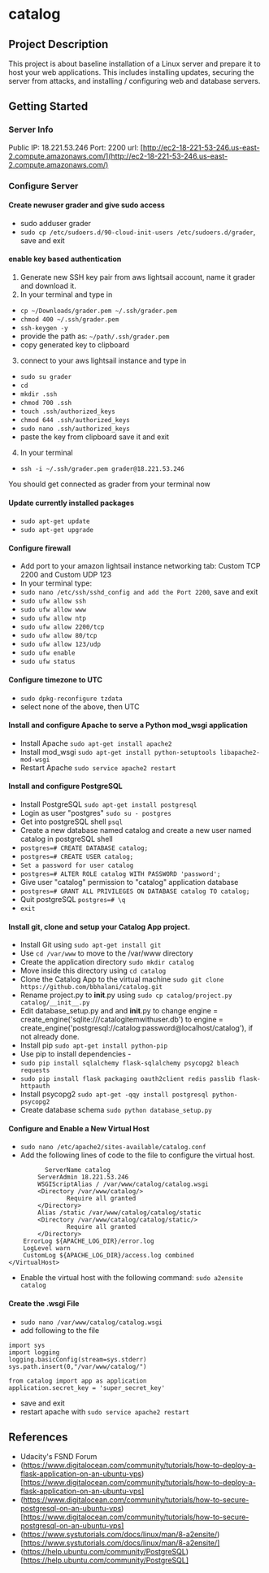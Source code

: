 # catalog

## Project Description

This project is about baseline installation of a Linux server and prepare it to host your web applications. This includes installing updates, securing the server from attacks, and installing / configuring web and database servers.

## Getting Started

### Server Info 
Public IP: 18.221.53.246
Port: 2200
url: [http://ec2-18-221-53-246.us-east-2.compute.amazonaws.com/](http://ec2-18-221-53-246.us-east-2.compute.amazonaws.com/)

### Configure Server

#### Create newuser grader and give sudo access
- sudo adduser grader
- ```sudo cp /etc/sudoers.d/90-cloud-init-users /etc/sudoers.d/grader```, save and exit

#### enable key based authentication
1. Generate new SSH key pair from aws lightsail account, name it grader and download it.
2. In your terminal and type in
- ```cp ~/Downloads/grader.pem ~/.ssh/grader.pem```
- ```chmod 400 ~/.ssh/grader.pem```
- ```ssh-keygen -y```
- provide the path as:  ```~/path/.ssh/grader.pem```
- copy generated key to clipboard
3. connect to your aws lightsail instance and type in
- ```sudo su grader```
- ```cd```
- ```mkdir .ssh```
- ```chmod 700 .ssh```
- ```touch .ssh/authorized_keys```
- ```chmod 644 .ssh/authorized_keys```
- ```sudo nano .ssh/authorized_keys```
- paste the key from clipboard save it and exit
4. In your terminal
- ```ssh -i ~/.ssh/grader.pem grader@18.221.53.246```

You should get connected as grader from your terminal now

#### Update currently installed packages
- ```sudo apt-get update```
- ```sudo apt-get upgrade```

#### Configure firewall
- Add port to your amazon lightsail instance networking tab: Custom TCP 2200 and Custom UDP 123
- In your terminal type:
- ```sudo nano /etc/ssh/sshd_config and add the Port 2200```, save and exit
- ```sudo ufw allow ssh```
- ```sudo ufw allow www```
- ```sudo ufw allow ntp```
- ```sudo ufw allow 2200/tcp```
- ```sudo ufw allow 80/tcp```
- ```sudo ufw allow 123/udp```
- ```sudo ufw enable ```
- ```sudo ufw status```

#### Configure timezone to UTC
- ```sudo dpkg-reconfigure tzdata```
- select none of the above, then UTC

#### Install and configure Apache to serve a Python mod_wsgi application
- Install Apache ```sudo apt-get install apache2```
- Install mod_wsgi ```sudo apt-get install python-setuptools libapache2-mod-wsgi```
- Restart Apache ```sudo service apache2 restart```

#### Install and configure PostgreSQL
- Install PostgreSQL ```sudo apt-get install postgresql```
- Login as user "postgres" ```sudo su - postgres```
- Get into postgreSQL shell ```psql```
- Create a new database named catalog and create a new user named catalog in postgreSQL shell
- ```postgres=# CREATE DATABASE catalog;```
- ```postgres=# CREATE USER catalog;```
- ```Set a password for user catalog```
- ```postgres=# ALTER ROLE catalog WITH PASSWORD 'password';```
- Give user "catalog" permission to "catalog" application database
- ```postgres=# GRANT ALL PRIVILEGES ON DATABASE catalog TO catalog;```
- Quit postgreSQL ```postgres=# \q```
- ```exit```

#### Install git, clone and setup your Catalog App project.
- Install Git using ```sudo apt-get install git```
- Use ```cd /var/www``` to move to the /var/www directory
- Create the application directory ```sudo mkdir catalog```
- Move inside this directory using ``cd catalog``
- Clone the Catalog App to the virtual machine ```sudo git clone https://github.com/bbhalani/catalog.git```
- Rename project.py to __init__.py using ```sudo cp catalog/project.py catalog/__init__.py```
- Edit database_setup.py and and __init__.py to change engine = create_engine('sqlite:///catalogitemwithuser.db') to engine = create_engine('postgresql://catalog:password@localhost/catalog'), if not already done.
- Install pip ```sudo apt-get install python-pip```
- Use pip to install dependencies -
- ```sudo pip install sqlalchemy flask-sqlalchemy psycopg2 bleach requests```
- ```sudo pip install flask packaging oauth2client redis passlib flask-httpauth```
- Install psycopg2 ```sudo apt-get -qqy install postgresql python-psycopg2```
- Create database schema ```sudo python database_setup.py```

#### Configure and Enable a New Virtual Host
- ```sudo nano /etc/apache2/sites-available/catalog.conf```
- Add the following lines of code to the file to configure the virtual host.
``` <VirtualHost *:80>
	      ServerName catalog
        ServerAdmin 18.221.53.246
        WSGIScriptAlias / /var/www/catalog/catalog.wsgi
        <Directory /var/www/catalog/>
                Require all granted
        </Directory>
        Alias /static /var/www/catalog/catalog/static
        <Directory /var/www/catalog/catalog/static/>
                Require all granted
        </Directory>
	ErrorLog ${APACHE_LOG_DIR}/error.log
	LogLevel warn
	CustomLog ${APACHE_LOG_DIR}/access.log combined
</VirtualHost> 
```
- Enable the virtual host with the following command: ```sudo a2ensite catalog```

#### Create the .wsgi File
- ```sudo nano /var/www/catalog/catalog.wsgi```
- add following to the file
```#!/usr/bin/python
import sys
import logging
logging.basicConfig(stream=sys.stderr)
sys.path.insert(0,"/var/www/catalog/")

from catalog import app as application
application.secret_key = 'super_secret_key'
```
 - save and exit
 - restart apache with ```sudo service apache2 restart```
 
 ## References
 - Udacity's FSND Forum
 - (https://www.digitalocean.com/community/tutorials/how-to-deploy-a-flask-application-on-an-ubuntu-vps)[https://www.digitalocean.com/community/tutorials/how-to-deploy-a-flask-application-on-an-ubuntu-vps]
 - (https://www.digitalocean.com/community/tutorials/how-to-secure-postgresql-on-an-ubuntu-vps)[https://www.digitalocean.com/community/tutorials/how-to-secure-postgresql-on-an-ubuntu-vps]
 - (https://www.systutorials.com/docs/linux/man/8-a2ensite/)[https://www.systutorials.com/docs/linux/man/8-a2ensite/]
 - (https://help.ubuntu.com/community/PostgreSQL)[https://help.ubuntu.com/community/PostgreSQL]
